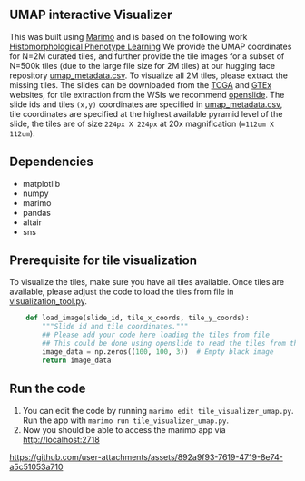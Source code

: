 ## UMAP interactive Visualizer
This was built using [Marimo](https://github.com/marimo-team/marimo) and is based on the following work [Histomorphological Phenotype Learning](https://github.com/AdalbertoCq/Histomorphological-Phenotype-Learning/tree/master)
We provide the UMAP coordinates for N=2M curated tiles, and further provide the tile images for a subset of N=500k tiles (due to the large file size for 2M tiles) at our hugging face repository [umap_metadata.csv](umap_metadata.csv). To visualize all 2M tiles, please extract the missing tiles. The slides can be downloaded from the [TCGA](https://portal.gdc.cancer.gov/) and [GTEx](https://www.gtexportal.org/home/histologyPage) websites, for tile extraction from the WSIs we recommend [openslide](https://openslide.org/api/python/). The slide ids and tiles `(x,y)` coordinates are specified in [umap_metadata.csv](umap_metadata.csv), tile coordinates are specified at the highest available pyramid level of the slide, the tiles are of size `224px X 224px` at 20x magnification (`=112um X 112um`). 

## Dependencies
* matplotlib
* numpy
* marimo
* pandas
* altair
* sns

## Prerequisite for tile visualization
To visualize the tiles, make sure you have all tiles available. 
Once tiles are available, please adjust the code to load the tiles from file in [visualization_tool.py](visualization_tool/visualization_tool.py). 
```python
    def load_image(slide_id, tile_x_coords, tile_y_coords):
        """Slide id and tile coordinates."""
        ## Please add your code here loading the tiles from file 
        ## This could be done using openslide to read the tiles from the WSI
        image_data = np.zeros((100, 100, 3))  # Empty black image
        return image_data
```

## Run the code
1. You can edit the code by running `marimo edit tile_visualizer_umap.py`. Run the app with `marimo run tile_visualizer_umap.py`. 
2. Now you should be able to access the marimo app via [http://localhost:2718](http://localhost:2718/)


https://github.com/user-attachments/assets/892a9f93-7619-4719-8e74-a5c51053a710

